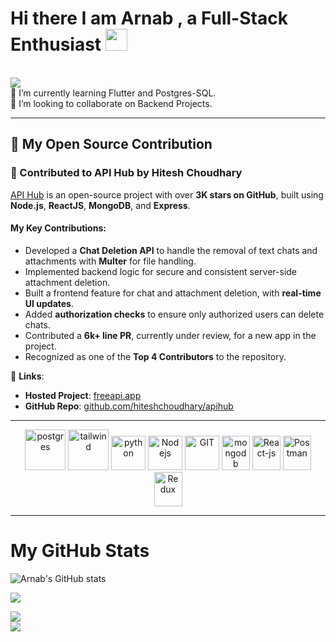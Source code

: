 # Hi there I am Arnab , a Full-Stack Enthusiast <img src="https://github.com/TheDudeThatCode/TheDudeThatCode/blob/master/Assets/Hi.gif" width="35" />  
<br><img src="https://user-images.githubusercontent.com/57105611/210224861-db9f86fa-76c4-4b09-85ba-e3908b91d4ee.gif"><br>🔭 I’m currently learning Flutter and Postgres-SQL.<br>👯 I’m looking to collaborate on Backend Projects.<br>  

---

## 🚀 My Open Source Contribution  

### 🌟 Contributed to **API Hub** by Hitesh Choudhary  
[API Hub](https://freeapi.app) is an open-source project with over **3K stars on GitHub**, built using **Node.js**, **ReactJS**, **MongoDB**, and **Express**.  

#### My Key Contributions:  
- Developed a **Chat Deletion API** to handle the removal of text chats and attachments with **Multer** for file handling.  
- Implemented backend logic for secure and consistent server-side attachment deletion.  
- Built a frontend feature for chat and attachment deletion, with **real-time UI updates**.  
- Added **authorization checks** to ensure only authorized users can delete chats.  
- Contributed a **6k+ line PR**, currently under review, for a new app in the project.  
- Recognized as one of the **Top 4 Contributors** to the repository.  

🔗 **Links**:  
- **Hosted Project**: [freeapi.app](https://freeapi.app)  
- **GitHub Repo**: [github.com/hiteshchoudhary/apihub](https://github.com/hiteshchoudhary/apihub)  

---

<p align="center">  
      <img src="https://www.vectorlogo.zone/logos/postgresql/postgresql-icon.svg" alt="postgres" width="65" height="65" />  
      <img src="https://www.vectorlogo.zone/logos/tailwindcss/tailwindcss-icon.svg" alt="tailwind" width="65" height="65"/>  
      <img src="https://www.vectorlogo.zone/logos/python/python-icon.svg" alt="python" width="55" height="55"/>  
      <img src="https://www.vectorlogo.zone/logos/nodejs/nodejs-icon.svg" alt="Nodejs" width="55" height="55"/>  
      <img src="https://www.vectorlogo.zone/logos/git-scm/git-scm-icon.svg" alt="GIT" width="55" height="55"/>  
      <img src="https://www.vectorlogo.zone/logos/mongodb/mongodb-icon.svg" alt="mongodb" width="45" height="55"/>  
      <img src="https://www.vectorlogo.zone/logos/reactjs/reactjs-icon.svg" alt="React-js" width="45" height="55"/>  
      <img src="https://www.vectorlogo.zone/logos/getpostman/getpostman-icon.svg" alt="Postman" width="45" height="55"/>  
      <img src="https://www.vectorlogo.zone/logos/js_redux/js_redux-icon.svg" alt="Redux" width="45" height="55"/>  
</p>  

---

# My GitHub Stats  

![Arnab's GitHub stats](https://github-readme-stats.vercel.app/api?username=arnb-smnta&show=reviews,discussions_started,discussions_answered,prs_merged,prs_merged_percentage)  

![](https://github-readme-streak-stats.herokuapp.com/?user=arnb-smnta&theme=dark&hide_border=false)  

![](https://github-readme-stats.vercel.app/api/top-langs/?username=arnb-smnta&theme=dark&hide_border=false&include_all_commits=true&count_private=true&layout=compact)  
![](https://github-profile-trophy.vercel.app/?username=arnb-smnta&theme=chalk&no-frame=false&no-bg=true&margin-w=4)  
